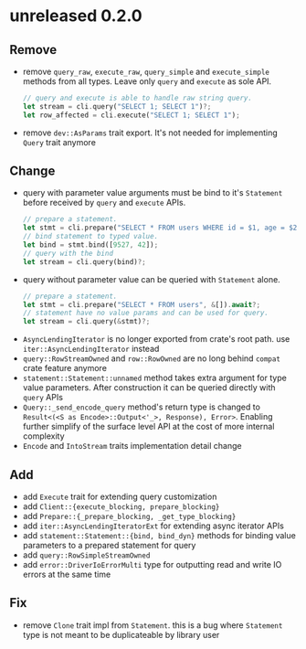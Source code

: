 # unreleased 0.2.0
## Remove
- remove `query_raw`, `execute_raw`, `query_simple` and `execute_simple` methods from all types. Leave only `query` and `execute` as sole API. 
    ```rust
    // query and execute is able to handle raw string query.
    let stream = cli.query("SELECT 1; SELECT 1")?;
    let row_affected = cli.execute("SELECT 1; SELECT 1");
    ```
- remove `dev::AsParams` trait export. It's not needed for implementing `Query` trait anymore    

## Change
- query with parameter value arguments must be bind to it's `Statement` before received by `query` and `execute` APIs.
    ```rust
    // prepare a statement.
    let stmt = cli.prepare("SELECT * FROM users WHERE id = $1, age = $2", &[Type::INT4, Type::INT4]).await?;
    // bind statement to typed value.
    let bind = stmt.bind([9527, 42]);
    // query with the bind
    let stream = cli.query(bind)?;
    ```
- query without parameter value can be queried with `Statement` alone.
    ```rust
    // prepare a statement.
    let stmt = cli.prepare("SELECT * FROM users", &[]).await?;
    // statement have no value params and can be used for query.
    let stream = cli.query(&stmt)?;
    ```
- `AsyncLendingIterator` is no longer exported from crate's root path. use `iter::AsyncLendingIterator` instead
- `query::RowStreamOwned` and `row::RowOwned` are no long behind `compat` crate feature anymore
- `statement::Statement::unnamed` method takes extra argument for type value parameters. After construction it can be queried directly with `query` APIs    
- `Query::_send_encode_query` method's return type is changed to `Result<(<S as Encode>::Output<'_>, Response), Error>`. Enabling further simplify of the surface level API at the cost of more internal complexity
- `Encode` and `IntoStream` traits implementation detail change

## Add
- add `Execute` trait for extending query customization
- add `Client::{execute_blocking, prepare_blocking}`
- add `Prepare::{_prepare_blocking, _get_type_blocking}`
- add `iter::AsyncLendingIteratorExt` for extending async iterator APIs
- add `statement::Statement::{bind, bind_dyn}` methods for binding value parameters to a prepared statement for query
- add `query::RowSimpleStreamOwned`
- add `error::DriverIoErrorMulti` type for outputting read and write IO errors at the same time

## Fix
- remove `Clone` trait impl from `Statement`. this is a bug where `Statement` type is not meant to be duplicateable by library user

